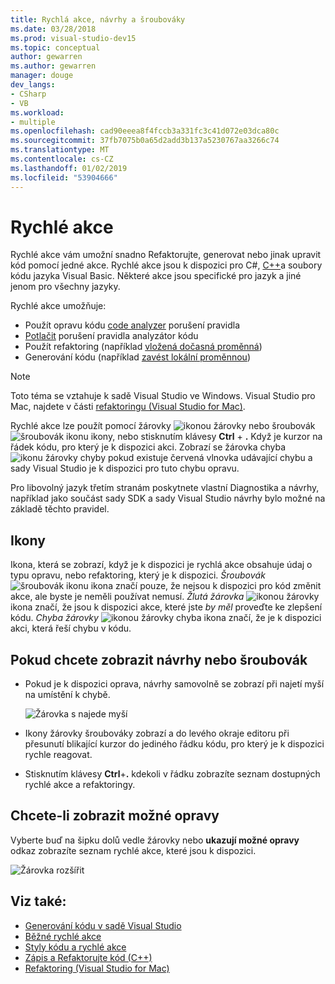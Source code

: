 ```yaml
---
title: Rychlá akce, návrhy a šroubováky
ms.date: 03/28/2018
ms.prod: visual-studio-dev15
ms.topic: conceptual
author: gewarren
ms.author: gewarren
manager: douge
dev_langs:
- CSharp
- VB
ms.workload:
- multiple
ms.openlocfilehash: cad90eeea8f4fccb3a331fc3c41d072e03dca80c
ms.sourcegitcommit: 37fb7075b0a65d2add3b137a5230767aa3266c74
ms.translationtype: MT
ms.contentlocale: cs-CZ
ms.lasthandoff: 01/02/2019
ms.locfileid: "53904666"
---
```

# <a name="quick-actions"></a>Rychlé akce

Rychlé akce vám umožní snadno Refaktorujte, generovat nebo jinak upravit kód pomocí jedné akce. Rychlé akce jsou k dispozici pro C#, [C++](/cpp/ide/writing-and-refactoring-code-cpp)a soubory kódu jazyka Visual Basic. Některé akce jsou specifické pro jazyk a jiné jenom pro všechny jazyky.

Rychlé akce umožňuje:

- Použít opravu kódu [code analyzer](../code-quality/roslyn-analyzers-overview.md) porušení pravidla
- [Potlačit](../code-quality/use-roslyn-analyzers.md) porušení pravidla analyzátor kódu
- Použít refaktoring (například [vložená dočasná proměnná](../ide/reference/inline-temporary-variable.md))
- Generování kódu (například [zavést lokální proměnnou](../ide/reference/introduce-local-variable.md))

> [!NOTE]
> Toto téma se vztahuje k sadě Visual Studio ve Windows. Visual Studio pro Mac, najdete v části [refaktoringu (Visual Studio for Mac)](/visualstudio/mac/refactoring).

Rychlé akce lze použít pomocí žárovky ![ikonou žárovky](media/light-bulb-icon.png) nebo šroubovák ![šroubovák ikonu](media/screwdriver-icon.png) ikony, nebo stisknutím klávesy **Ctrl** + **.** Když je kurzor na řádek kódu, pro který je k dispozici akci. Zobrazí se žárovka chyba ![ikonu žárovky chyby](media/error-light-bulb-icon.png) pokud existuje červená vlnovka udávající chybu a sady Visual Studio je k dispozici pro tuto chybu opravu.

Pro libovolný jazyk třetím stranám poskytnete vlastní Diagnostika a návrhy, například jako součást sady SDK a sady Visual Studio návrhy bylo možné na základě těchto pravidel.

## <a name="icons"></a>Ikony

Ikona, která se zobrazí, když je k dispozici je rychlá akce obsahuje údaj o typu opravu, nebo refaktoring, který je k dispozici. *Šroubovák* ![šroubovák ikonu](media/screwdriver-icon.png) ikona značí pouze, že nejsou k dispozici pro kód změnit akce, ale byste je neměli používat nemusí. *Žlutá žárovka* ![ikonou žárovky](media/light-bulb-icon.png) ikona značí, že jsou k dispozici akce, které jste *by měl* proveďte ke zlepšení kódu. *Chyba žárovky* ![ikonou žárovky chyba](media/error-light-bulb-icon.png) ikona značí, že je k dispozici akci, která řeší chybu v kódu.

## <a name="to-see-a-light-bulb-or-screwdriver"></a>Pokud chcete zobrazit návrhy nebo šroubovák

- Pokud je k dispozici oprava, návrhy samovolně se zobrazí při najetí myší na umístění k chybě.

   ![Žárovka s najede myší](../ide/media/vs2015_lightbulb_hover.png)

- Ikony žárovky šroubováky zobrazí a do levého okraje editoru při přesunutí blikající kurzor do jediného řádku kódu, pro který je k dispozici rychle reagovat.

- Stisknutím klávesy **Ctrl**+**.** kdekoli v řádku zobrazíte seznam dostupných rychlé akce a refaktoringy.

## <a name="to-see-potential-fixes"></a>Chcete-li zobrazit možné opravy

Vyberte buď na šipku dolů vedle žárovky nebo **ukazují možné opravy** odkaz zobrazíte seznam rychlé akce, které jsou k dispozici.

![Žárovka rozšířit](../ide/media/vs2015_lightbulb_hover_expanded.png)

## <a name="see-also"></a>Viz také:

- [Generování kódu v sadě Visual Studio](../ide/code-generation-in-visual-studio.md)
- [Běžné rychlé akce](../ide/common-quick-actions.md)
- [Styly kódu a rychlé akce](../ide/code-styles-and-quick-actions.md)
- [Zápis a Refaktorujte kód (C++)](/cpp/ide/writing-and-refactoring-code-cpp)
- [Refaktoring (Visual Studio for Mac)](/visualstudio/mac/refactoring)